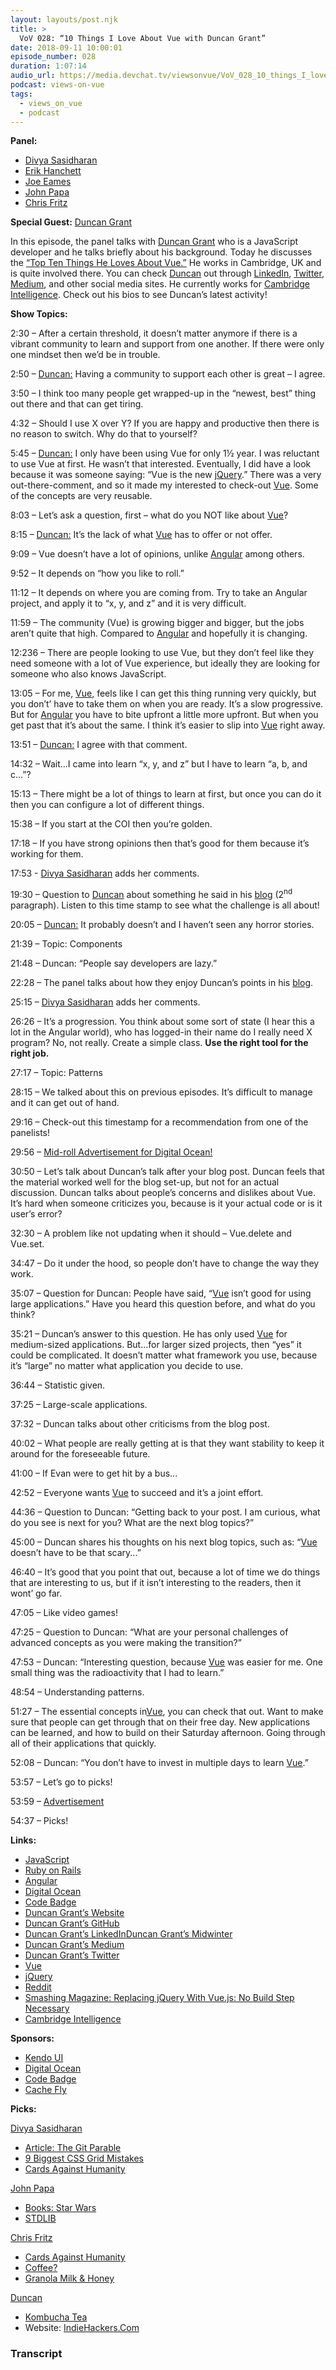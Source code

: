 ```yaml
---
layout: layouts/post.njk
title: >
  VoV 028: “10 Things I Love About Vue with Duncan Grant”
date: 2018-09-11 10:00:01
episode_number: 028
duration: 1:07:14
audio_url: https://media.devchat.tv/viewsonvue/VoV_028_10_things_I_love_about_Vue_with_Duncan_Grant.mp3
podcast: views-on-vue
tags:
  - views_on_vue
  - podcast
---
```


**Panel:**

- [Divya Sasidharan](https://www.linkedin.com/in/shortdiv)
- [Erik Hanchett](https://twitter.com/erikch?lang=en)
- [Joe Eames](https://twitter.com/josepheames?ref_src=twsrc%255Egoogle%257Ctwcamp%255Eserp%257Ctwgr%255Eauthor)
- [John Papa](https://www.linkedin.com/in/papajohn)
- [Chris Fritz](https://twitter.com/chrisvfritz?lang=en)

**Special Guest:** [Duncan Grant](http://duncangrant.co.uk/contact.html)

In this episode, the panel talks with [Duncan Grant](http://duncangrant.co.uk/contact.html) who is a JavaScript developer and he talks briefly about his background. Today he discusses the [“Top Ten Things He Loves About Vue.”](https://medium.com/@dalaidunc/10-things-i-love-about-vue-505886ddaff2) He works in Cambridge, UK and is quite involved there. You can check [Duncan](http://duncangrant.co.uk/contact.html) out through [LinkedIn](https://www.linkedin.com/in/duncan-grant-3605901/), [Twitter](https://twitter.com/thewebnomad?lang=en), [Medium](https://medium.com/@dalaidunc), and other social media sites. He currently works for [Cambridge Intelligence](https://cambridge-intelligence.com). Check out his bios to see Duncan’s latest activity!

**Show Topics:**

2:30 – After a certain threshold, it doesn’t matter anymore if there is a vibrant community to learn and support from one another. If there were only one mindset then we’d be in trouble.

2:50 – [Duncan:](http://duncangrant.co.uk/contact.html) Having a community to support each other is great – I agree.

3:50 – I think too many people get wrapped-up in the “newest, best” thing out there and that can get tiring.

4:32 – Should I use X over Y? If you are happy and productive then there is no reason to switch. Why do that to yourself?

5:45 – [Duncan:](http://duncangrant.co.uk/contact.html) I only have been using Vue for only 1½ year. I was reluctant to use Vue at first. He wasn’t that interested. Eventually, I did have a look because it was someone saying: “Vue is the new [jQuery](https://jquery.com).” There was a very out-there-comment, and so it made my interested to check-out [Vue](https://vuejs.org). Some of the concepts are very reusable.

8:03 – Let’s ask a question, first – what do you NOT like about [Vue](https://vuejs.org)?

8:15 – [Duncan:](http://duncangrant.co.uk/contact.html) It’s the lack of what [Vue](https://vuejs.org) has to offer or not offer.

9:09 – Vue doesn’t have a lot of opinions, unlike [Angular](https://www.upwork.com/ppc/landing/?ct=Programmers&gclid=EAIaIQobChMIuK2B156s3QIVRtbACh0u7wcBEAAYAiAAEgK66_D_BwE&hl=Top%2520Rated%2520AngularJS%2520Programmers&query=AngularJS&vt_med=provenD2) among others.

9:52 – It depends on “how you like to roll.”

11:12 – It depends on where you are coming from. Try to take an Angular project, and apply it to “x, y, and z” and it is very difficult.

11:59 – The community (Vue) is growing bigger and bigger, but the jobs aren’t quite that high. Compared to [Angular](https://www.upwork.com/ppc/landing/?ct=Programmers&gclid=EAIaIQobChMIuK2B156s3QIVRtbACh0u7wcBEAAYAiAAEgK66_D_BwE&hl=Top%2520Rated%2520AngularJS%2520Programmers&query=AngularJS&vt_med=provenD2) and hopefully it is changing.

12:236 – There are people looking to use Vue, but they don’t feel like they need someone with a lot of Vue experience, but ideally they are looking for someone who also knows JavaScript.

13:05 – For me, [Vue](https://vuejs.org), feels like I can get this thing running very quickly, but you don’t’ have to take them on when you are ready. It’s a slow progressive. But for [Angular](https://www.upwork.com/ppc/landing/?ct=Programmers&gclid=EAIaIQobChMIuK2B156s3QIVRtbACh0u7wcBEAAYAiAAEgK66_D_BwE&hl=Top%2520Rated%2520AngularJS%2520Programmers&query=AngularJS&vt_med=provenD2) you have to bite upfront a little more upfront. But when you get past that it’s about the same. I think it’s easier to slip into [Vue](https://vuejsdevelopers.com) right away.

13:51 – [Duncan:](http://duncangrant.co.uk/contact.html) I agree with that comment.

14:32 – Wait...I came into learn “x, y, and z” but I have to learn “a, b, and c...”?

15:13 – There might be a lot of things to learn at first, but once you can do it then you can configure a lot of different things.

15:38 – If you start at the COI then you’re golden.

17:18 – If you have strong opinions then that’s good for them because it’s working for them.

17:53 - [Divya Sasidharan](https://www.linkedin.com/in/shortdiv) adds her comments.

19:30 – Question to [Duncan](http://duncangrant.co.uk/contact.html) about something he said in his [blog](https://medium.com/@dalaidunc/10-things-i-love-about-vue-505886ddaff2) (2<sup>nd</sup> paragraph). Listen to this time stamp to see what the challenge is all about!

20:05 – [Duncan:](http://duncangrant.co.uk/contact.html) It probably doesn’t and I haven’t seen any horror stories.

21:39 – Topic: Components

21:48 – Duncan: “People say developers are lazy.”

22:28 – The panel talks about how they enjoy Duncan’s points in his [blog](https://medium.com/@dalaidunc/10-things-i-love-about-vue-505886ddaff2).

25:15 – [Divya Sasidharan](https://www.linkedin.com/in/shortdiv) adds her comments.

26:26 – It’s a progression. You think about some sort of state (I hear this a lot in the Angular world), who has logged-in their name do I really need X program? No, not really. Create a simple class. **Use the right tool for the right job.**

27:17 – Topic: Patterns

28:15 – We talked about this on previous episodes. It’s difficult to manage and it can get out of hand.

29:16 – Check-out this timestamp for a recommendation from one of the panelists!

29:56 – [Mid-roll Advertisement for Digital Ocean!](https://www.digitalocean.com/)

30:50 – Let’s talk about Duncan’s talk after your blog post. Duncan feels that the material worked well for the blog set-up, but not for an actual discussion. Duncan talks about people’s concerns and dislikes about Vue. It’s hard when someone criticizes you, because is it your actual code or is it user’s error?

32:30 – A problem like not updating when it should – Vue.delete and Vue.set.

34:47 – Do it under the hood, so people don’t have to change the way they work.

35:07 – Question for Duncan: People have said, “[Vue](https://vuejsdevelopers.com) isn’t good for using large applications.” Have you heard this question before, and what do you think?

35:21 – Duncan’s answer to this question. He has only used [Vue](https://vuejsdevelopers.com) for medium-sized applications. But...for larger sized projects, then “yes” it could be complicated. It doesn’t matter what framework you use, because it’s “large” no matter what application you decide to use.

36:44 – Statistic given.

37:25 – Large-scale applications.

37:32 – Duncan talks about other criticisms from the blog post.

40:02 – What people are really getting at is that they want stability to keep it around for the foreseeable future.

41:00 – If Evan were to get hit by a bus...

42:52 – Everyone wants [Vue](https://vuejsdevelopers.com) to succeed and it’s a joint effort.

44:36 – Question to Duncan: “Getting back to your post. I am curious, what do you see is next for you? What are the next blog topics?”

45:00 – Duncan shares his thoughts on his next blog topics, such as: “[Vue](https://vuejsdevelopers.com) doesn’t have to be that scary...”

46:40 – It’s good that you point that out, because a lot of time we do things that are interesting to us, but if it isn’t interesting to the readers, then it wont’ go far.

47:05 – Like video games!

47:25 – Question to Duncan: “What are your personal challenges of advanced concepts as you were making the transition?”

47:53 – Duncan: “Interesting question, because [Vue](https://vuejsdevelopers.com) was easier for me. One small thing was the radioactivity that I had to learn.”

48:54 – Understanding patterns.

51:27 – The essential concepts in[Vue](https://vuejsdevelopers.com), you can check that out. Want to make sure that people can get through that on their free day. New applications can be learned, and how to build on their Saturday afternoon. Going through all of their applications that quickly.

52:08 – Duncan: “You don’t have to invest in multiple days to learn [Vue](https://vuejsdevelopers.com).”

53:57 – Let’s go to picks!

53:59 – [Advertisement](http://codebadge.org/)

54:37 – Picks!&nbsp;

**Links:**

- [JavaScript](https://www.javascript.com)
- [Ruby on Rails](https://rubyonrails.org)
- [Angular](https://www.upwork.com/ppc/landing/?ct=Programmers&gclid=EAIaIQobChMIuK2B156s3QIVRtbACh0u7wcBEAAYAiAAEgK66_D_BwE&hl=Top%2520Rated%2520AngularJS%2520Programmers&query=AngularJS&vt_med=provenD2)
- [Digital Ocean](https://www.digitalocean.com/)
- [Code Badge](http://codebadge.org/)
- [Duncan Grant’s Website](http://duncangrant.co.uk/contact.html)
- [Duncan Grant’s GitHub](https://github.com/duncangrant)
- [Duncan Grant’s LinkedIn](https://www.linkedin.com/in/duncan-grant-3605901/)[Duncan Grant’s Midwinter](https://www.midwinter-dg.com)
- [Duncan Grant’s Medium](https://medium.com/@dalaidunc)
- [Duncan Grant’s Twitter](https://twitter.com/thewebnomad?lang=en)
- [Vue](https://vuejsdevelopers.com)
- [jQuery](https://jquery.com)
- [Reddit](https://www.reddit.com)
- [Smashing Magazine: Replacing jQuery With Vue.js: No Build Step Necessary](https://www.smashingmagazine.com/2018/02/jquery-vue-javascript/)
- [Cambridge Intelligence](https://cambridge-intelligence.com)

**Sponsors:**

- [Kendo UI](https://www.telerik.com/kendo-angular-ui/?utm_medium=cpm&utm_source=adventuresinng&utm_campaign=dt-kendo-ang2-nov16&utm_content=audio)
- [Digital Ocean](https://www.digitalocean.com/)
- [Code Badge](http://codebadge.org/)
- [Cache Fly](https://www.cachefly.com)

**Picks:**

[Divya Sasidharan](https://www.linkedin.com/in/shortdiv)

- [Article: The Git Parable](http://tom.preston-werner.com/2009/05/19/the-git-parable.html)
- [9 Biggest CSS Grid Mistakes](https://youtu.be/0Gr1XSyxZy0)
- [Cards Against Humanity](https://cardsagainsthumanity.com)

[John Papa](https://www.linkedin.com/in/papajohn)

- [Books: Star Wars](https://www.amazon.com/Star-Wars-Ahsoka-K-Johnston/dp/1484705661)
- [STDLIB](https://stdlib.com)

[Chris Fritz](https://twitter.com/chrisvfritz?lang=en)

- [Cards Against Humanity](https://cardsagainsthumanity.com)
- [Coffee?](https://en.wikipedia.org/wiki/Kopi_Luwak)
- [Granola Milk & Honey](https://www.milkandhoneygranola.com/product/rick-baylesss-mexican-mix)

[Duncan](http://duncangrant.co.uk/contact.html)

- [Kombucha Tea](https://en.wikipedia.org/wiki/Kombucha)
- Website: [IndieHackers.Com](https://www.indiehackers.com)

### Transcript
